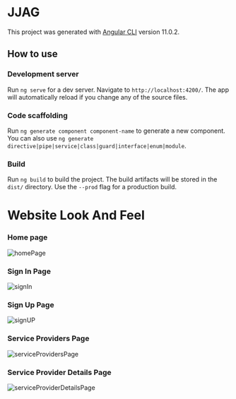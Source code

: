 # JJAG

This project was generated with [Angular CLI](https://github.com/angular/angular-cli) version 11.0.2.

## How to use

### Development server

Run `ng serve` for a dev server. Navigate to `http://localhost:4200/`. The app will automatically reload if you change any of the source files.

### Code scaffolding

Run `ng generate component component-name` to generate a new component. You can also use `ng generate directive|pipe|service|class|guard|interface|enum|module`.

### Build

Run `ng build` to build the project. The build artifacts will be stored in the `dist/` directory. Use the `--prod` flag for a production build.

# Website Look And Feel


### Home page
![homePage](https://user-images.githubusercontent.com/79961545/134296383-c86bf963-6fdf-4a53-b538-fda4c804beb8.png)


### Sign In Page
![signIn](https://user-images.githubusercontent.com/79961545/134295566-10c6fcc6-9d5d-47d7-8c2d-35e37ed539cc.png)


### Sign Up Page
![signUP](https://user-images.githubusercontent.com/79961545/134299015-0995eb60-7880-4aed-ae54-4b9126c839f5.png)


### Service Providers Page
![serviceProvidersPage](https://user-images.githubusercontent.com/79961545/134297082-1cede974-92d1-4f35-987e-c6a313572b54.png)


### Service Provider Details Page
![serviceProviderDetailsPage](https://user-images.githubusercontent.com/79961545/134298092-c8e61598-3c99-4bdd-9d73-fd8aea1aa586.png)


